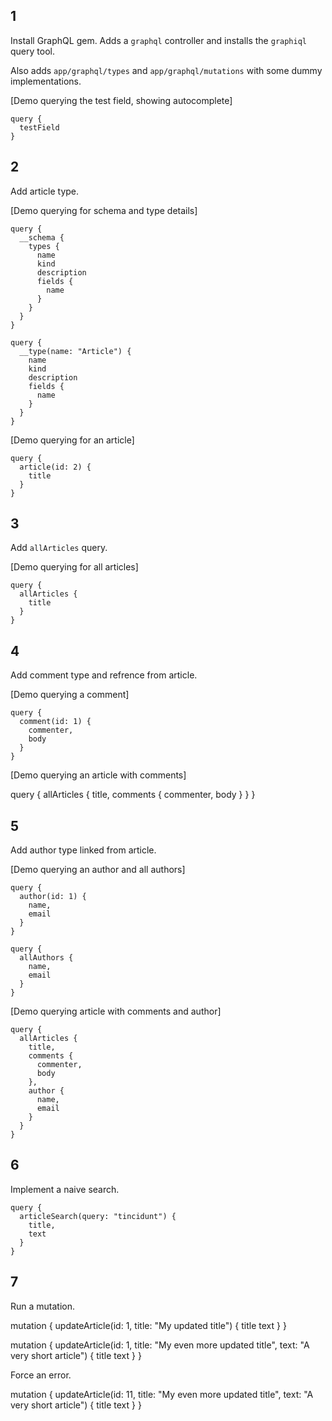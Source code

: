 ## 1

Install GraphQL gem. Adds a `graphql` controller and installs the `graphiql` query tool.

Also adds `app/graphql/types` and `app/graphql/mutations` with some dummy implementations.

[Demo querying the test field, showing autocomplete]

    query {
      testField
    }


## 2

Add article type.

[Demo querying for schema and type details]

    query {
      __schema {
        types {
          name
          kind
          description
          fields {
            name
          }
        }
      }
    }

    query {
      __type(name: "Article") {
        name
        kind
        description
        fields {
          name
        }
      }
    }

[Demo querying for an article]

    query {
      article(id: 2) {
        title
      }
    }

## 3

Add `allArticles` query.

[Demo querying for all articles]

    query {
      allArticles {
        title
      }
    }

## 4

Add comment type and refrence from article.

[Demo querying a comment]

    query {
      comment(id: 1) {
        commenter,
        body
      }
    }

[Demo querying an article with comments]

  query {
    allArticles {
      title,
      comments {
        commenter,
        body
      }
    }
  }

## 5

Add author type linked from article.

[Demo querying an author and all authors]

    query {
      author(id: 1) {
        name,
        email
      }
    }

    query {
      allAuthors {
        name,
        email
      }
    }

[Demo querying article with comments and author]

    query {
      allArticles {
        title,
        comments {
          commenter,
          body
        },
        author {
          name,
          email
        }
      }
    }

## 6

Implement a naive search.

    query {
      articleSearch(query: "tincidunt") {
        title,
        text
      }
    }


## 7

Run a mutation.

mutation {
  updateArticle(id: 1, title: "My updated title") {
    title
    text
  }
}

mutation {
  updateArticle(id: 1, title: "My even more updated title", text: "A very short article") {
    title
    text
  }
}

Force an error.

mutation {
  updateArticle(id: 11, title: "My even more updated title", text: "A very short article") {
    title
    text
  }
}



